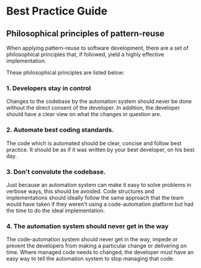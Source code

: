 # Best Practice Guide

## Philosophical principles of pattern-reuse

When applying pattern-reuse to software development, there are a set of philosophical principles that, if followed, yield a highly effective implementation.

These philosophical principles are listed below:

### 1. Developers stay in control
Changes to the codebase by the automation system should never be done without the direct consent of the developer. In addition, the developer should have a clear view on what the changes in question are.

### 2. Automate best coding standards.
The code which is automated should be clear, concise and follow best practice. It should be as if it was written by your best developer, on his best day.

### 3. Don't convolute the codebase.
Just because an automation system can make it easy to solve problems in verbose ways, this should be avoided. Code structures and implementations should ideally follow the same approach that the team would have taken if they weren't using a code-automation platform but had the time to do the ideal implementation.

### 4. The automation system should never get in the way 
The code-automation system should never get in the way, impede or prevent the developers from making a particular change or delivering on time. Where managed code needs to changed, the developer must have an easy way to tell the automation system to stop managing that code.